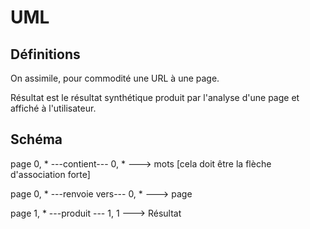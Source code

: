 # UML

## Définitions

On assimile, pour commodité une URL à une page.

Résultat est le résultat synthétique produit par l'analyse d'une page et affiché à l'utilisateur.

## Schéma

page 0, * ---contient--- 0, * ---> mots [cela doit être la flèche d'association forte]

page 0, * ---renvoie vers--- 0, * ---> page

page 1, * ---produit --- 1, 1 ---> Résultat
